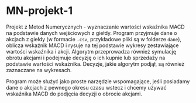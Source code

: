 # MN-projekt-1

Projekt z Metod Numerycznych - wyznaczanie wartości wskaźnika MACD na podstawie danych wejściowych z giełdy. Program przyjmuje dane o akcjach z giełdy (w formacie `.csv`, przykładowe pliki są w folderze `dane`), oblicza wskaźnik MACD i rysuje na tej podstawie wykresy zestawiające wartości wskaźnika i akcji. Algorytm przeprowadza również symulację obrotu akcjami i podejmuje decyzję o ich kupnie lub sprzedaży na podstawie wartości wskaźnika. Decyzje, jakie algorytm podjął, są również zaznaczane na wykresach.

Program może służyć jako proste narzędzie wspomagające, jeśli posiadamy dane o akcjach z pewnego okresu czasu wstecz i chcemy używać wskaźnika MACD do podjęcia decyzji o obrocie akcjami.